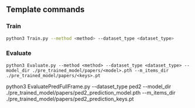 ## Template commands

### Train

```bash
python3 Train.py --method <method> --dataset_type <dataset_type>

```

### Evaluate

```
python3 Evaluate.py --method <method> --dataset_type <dataset_type> --model_dir ./pre_trained_model/papers/<model>.pth --m_items_dir ./pre_trained_model/papers/<keys>.pt
```

python3 EvaluatePredFullFrame.py --dataset_type ped2 --model_dir ./pre_trained_model/papers/ped2_prediction_model.pth --m_items_dir ./pre_trained_model/papers/ped2_prediction_keys.pt
